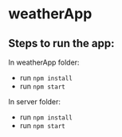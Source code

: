 # weatherApp

## Steps to run the app:

In weatherApp folder:

- run `npm install`
- run `npm start`

In server folder:

- run `npm install`
- run `npm start`
